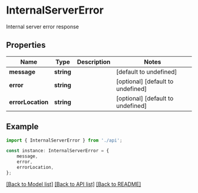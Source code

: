 # InternalServerError

Internal server error response

## Properties

Name | Type | Description | Notes
------------ | ------------- | ------------- | -------------
**message** | **string** |  | [default to undefined]
**error** | **string** |  | [optional] [default to undefined]
**errorLocation** | **string** |  | [optional] [default to undefined]

## Example

```typescript
import { InternalServerError } from './api';

const instance: InternalServerError = {
    message,
    error,
    errorLocation,
};
```

[[Back to Model list]](../README.md#documentation-for-models) [[Back to API list]](../README.md#documentation-for-api-endpoints) [[Back to README]](../README.md)
